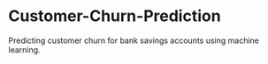 # Customer-Churn-Prediction
Predicting customer churn for bank savings accounts using machine learning.
